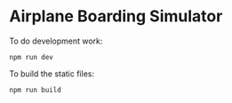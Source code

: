 # Airplane Boarding Simulator

To do development work:
```
npm run dev
```

To build the static files:

```
npm run build
```
